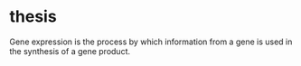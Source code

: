 thesis
======

Gene expression is the process by which information from a gene is used in the synthesis of a gene product.

